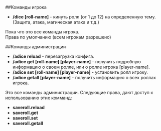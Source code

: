 ##Команды игрока
* **/dice [roll-name]** - кинуть ролл (от 1 до 12) на определенную тему. (Защита, атака, магическая атака и т.д.)

Пока что это все команды игрока.
<br> Права по умолчанию (всем игрокам разрешено)

##Команды администрации
* **/adice reload** - перезагрузка конфига. 
* **/adice get [roll-name] [player-name]** - получить подробную информацию о своем ролле, или о ролле игрока [player-name].
* **/adice set [roll-name] [player-name]** - установить ролл игроку.
* **/adice getall [player-name]** - получить информацию о всех роллах игрока.

Это все команды администрации.
Следующие права, дают доступ к использованию этих комманд:
* **saveroll.reload**
* **saveroll.get**
* **saveroll.set**
* **saveroll.getall**